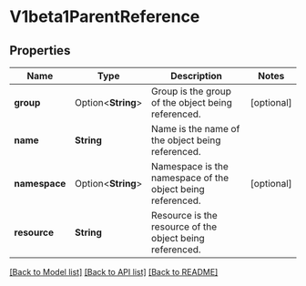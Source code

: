 # V1beta1ParentReference

## Properties

Name | Type | Description | Notes
------------ | ------------- | ------------- | -------------
**group** | Option<**String**> | Group is the group of the object being referenced. | [optional]
**name** | **String** | Name is the name of the object being referenced. | 
**namespace** | Option<**String**> | Namespace is the namespace of the object being referenced. | [optional]
**resource** | **String** | Resource is the resource of the object being referenced. | 

[[Back to Model list]](../README.md#documentation-for-models) [[Back to API list]](../README.md#documentation-for-api-endpoints) [[Back to README]](../README.md)



